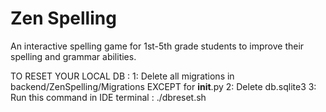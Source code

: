 # Zen Spelling

An interactive spelling game for 1st-5th grade students to improve their spelling and grammar abilities.

TO RESET YOUR LOCAL DB : 
1: Delete all migrations in backend/ZenSpelling/Migrations EXCEPT for __init__.py
2: Delete db.sqlite3
3: Run this command in IDE terminal : ./dbreset.sh

